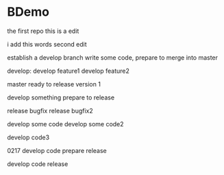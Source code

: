 # BDemo
the first repo
this is a edit

i add this words
second edit

establish a develop branch
write some code,
prepare to merge into master

develop:
develop feature1
develop feature2

master
ready to release version 1

develop something
prepare to release

release bugfix
release bugfix2

develop some code
develop some code2

develop code3

0217
develop code
prepare release

develop code
release
